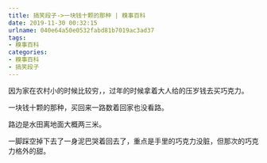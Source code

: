 ```yaml
---
title: 搞笑段子->一块钱十颗的那种 | 糗事百科
date: 2019-11-30 00:32:15
urlname: 040e64a50e0532fabd81b7019ac3ad37
tags: 
- 糗事百科
categories:
- 糗事百科
- 搞笑段子
---
```

因为家在农村小的时候比较穷，，过年的时候拿着大人给的压岁钱去买巧克力。

一块钱十颗的那种，买回来一路数着回家也没看路。

路边是水田离地面大概两三米。

一脚踩空掉下去了一身泥巴哭着回去了，重点是手里的巧克力没脏，但那次的巧克力格外的甜。


